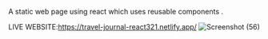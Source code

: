 A static web page using react which uses reusable components .

LIVE WEBSITE:https://travel-journal-react321.netlify.app/
![Screenshot (56)](https://user-images.githubusercontent.com/116112063/230762763-3277f8fc-61b5-4618-847c-75ef71e4557b.png)
